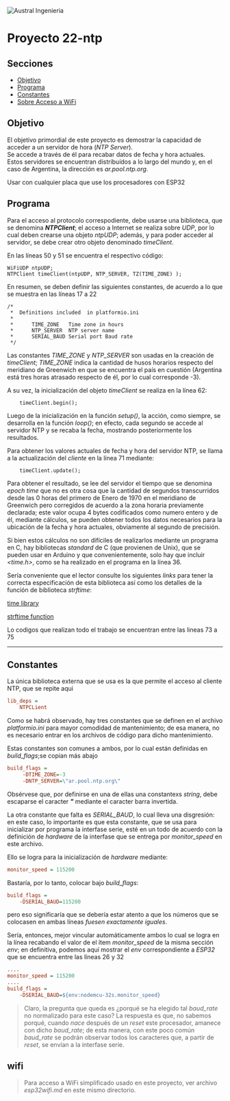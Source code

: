 

![Austral Ingenieria](https://encrypted-tbn0.gstatic.com/images?q=tbn%3AANd9GcQooGo7vQn4t9-6Bt46qZF-UY4_QFpYOeh7kVWzwpr_lbLr5wka)

<!--
    Ésta es la forma de poner comentarios en MarkDown
-->

# Proyecto 22-ntp

## Secciones

- [Objetivo](#objetivo)
- [Programa](#programa)
- [Constantes](#constantes)
- [Sobre Acceso a WiFi](#wifi)


## Objetivo

  El objetivo primordial de este proyecto es demostrar la capacidad de acceder a un servidor de hora (_NTP Server_).  
  Se accede a través de él para recabar datos de fecha y hora actuales.  
  Estos servidores se encuentran distribuídos a lo largo del mundo y, en el caso de Argentina, la dirección es _ar.pool.ntp.org_.  

  Usar con cualquier placa que use los procesadores con ESP32

## Programa

Para el acceso al protocolo correspodiente, debe usarse una biblioteca, que se denomina ___NTPClient___; el acceso a Internet se realiza sobre _UDP_, por lo cual deben crearse una objeto _ntpUDP_; además, y para poder acceder al servidor, se debe crear otro objeto denominado _timeClient_.

En las líneas 50 y 51 se encuentra el respectivo código:
~~~ 
WiFiUDP ntpUDP;
NTPClient timeClient(ntpUDP, NTP_SERVER, TZ(TIME_ZONE) );
~~~

En resumen, se deben definir las siguientes constantes, de acuerdo a lo que se muestra en las líneas 17 a 22

~~~ 
/*
 *  Definitions included  in platformio.ini
 * 
 *      TIME_ZONE   Time zone in hours
 *      NTP_SERVER  NTP server name
 *      SERIAL_BAUD Serial port Baud rate
 */
 ~~~

Las constantes _TIME\_ZONE_ y _NTP\_SERVER_ son usadas en la creación de _timeClient_; _TIME\_ZONE_ indica la cantidad de husos horarios respecto del meridiano de Greenwich en que se encuentra el país en cuestión (Argentina está tres horas atrasado respecto de él, por lo cual corresponde -3).

A su vez, la inicialización del objeto _timeClient_ se realiza en la línea 62:

~~~ 
    timeClient.begin();
~~~

Luego de la inicialización en la función _setup()_, la acción, como siempre, se desarrolla en la función _loop()_; en efecto, cada segundo se accede al servidor NTP y se recaba la fecha, mostrando posteriormente los resultados.

Para obtener los valores actuales de fecha y hora del servidor NTP, se llama a la actualización del _cliente_ en la línea 71 mediante:

~~~ 
    timeClient.update();
~~~

Para obtener el resultado, se lee del servidor el tiempo que se denomina _epoch time_ que no es otra cosa que la cantidad de segundos transcurridos desde las 0 horas del primero de Enero de 1970 en el meridiano de Greenwich pero corregidos de acuerdo a la zona horaria previamente declarada; este valor ocupa 4 bytes codificados como numero entero y de él, mediante cálculos, se pueden obtener todos los datos necesarios para la ubicación de la fecha y hora actuales, obviamente al segundo de precisión.

Si bien estos cálculos no son difíciles de realizarlos mediante un programa en C, hay bibliotecas _standard_ de C (que provienen de Unix), que se pueden usar en Arduino y que convenientemente, solo hay que incluir _<time.h>_, como se ha realizado en el programa en la línea 36.

Sería conveniente que el lector consulte los siguientes _links_ para tener la correcta especificación de esta biblioteca así como los detalles de la función de biblioteca _strftime_:

 [time library](https://es.wikipedia.org/wiki/Time.h)  

 [strftime function](http://man7.org/linux/man-pages/man3/strftime.3.html)

Lo codigos que realizan todo el trabajo se encuentran entre las lineas 73 a 75

---

## Constantes

La única biblioteca externa que se usa es la que permite el acceso al cliente NTP, que se repite aqui

~~~ ini
lib_deps =
    NTPCLient
~~~


Como se habrá observado, hay tres constantes que se definen en el archivo _platformio.ini_ para mayor comodidad de mantenimiento; de esa manera, no es necesario entrar en los archivos de código para dicho mantenimiento.

Estas constantes son comunes a ambos, por lo cual están definidas en _build_flags_;se copian más abajo

~~~ ini
build_flags =
     -DTIME_ZONE=-3
     -DNTP_SERVER=\"ar.pool.ntp.org\"
~~~

Obsérvese que, por definirse en una de ellas una constantexs _string_, debe escaparse el caracter ___"___ mediante el caracter barra invertida.

La otra constante que falta es _SERIAL\_BAUD_, lo cual lleva una disgresión: en este caso, lo importante es que esta constante, que se usa para inicializar por programa la interfase serie, esté en un todo de acuerdo con la definición de _hardware_ de la interfase que se entrega por _monitor\_speed_ en este archivo.

Ello se logra para la inicialización de _hardware_ mediante:

~~~ ini
monitor_speed = 115200
~~~

Bastaría, por lo tanto, colocar bajo _build\_flags_:

~~~ ini
build_flags =
    -DSERIAL_BAUD=115200
~~~

pero eso significaría que se debería estar atento a que los números que se colocasen en ambas líneas _fuesen exactamente iguales_.

Sería, entonces, mejor vincular automáticamente ambos lo cual se logra en la línea recabando el valor de el ítem _monitor\_speed_ de la misma sección _env_; en definitiva, podemos aquí mostrar el _env_ correspondiente a _ESP32_ que se encuentra entre las líneas 26 y 32

~~~ ini
....
monitor_speed = 115200
....
build_flags =
    -DSERIAL_BAUD=${env:nodemcu-32s.monitor_speed}
~~~

>Claro, la pregunta que queda es ¿porqué se ha elegido tal _baud\_rate_ no normalizado para este caso? La respuesta es que, no sabemos porqué, cuando _nace_ después de un _reset_ este procesador, amanece con dicho _baud\_rate_; de esta manera, con este poco común _baud\_rate_ se podrán observar todos los caracteres que, a partir de _reset_, se envían a la interfase serie.

##    wifi

>Para acceso a WiFi simplificado usado en este proyecto, ver archivo _esp32wifi.md_ en este mismo directorio.


